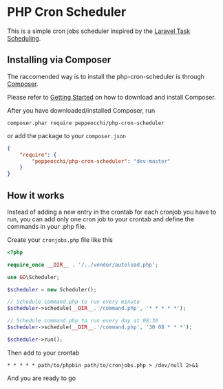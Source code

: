 PHP Cron Scheduler
==

This is a simple cron jobs scheduler inspired by the [Laravel Task Scheduling](http://laravel.com/docs/5.1/scheduling).

## Installing via Composer

The raccomended way is to install the php-cron-scheduler is through [Composer](https://getcomposer.org/).

Please refer to [Getting Started](https://getcomposer.org/doc/00-intro.md) on how to download and install Composer.

After you have downloaded/installed Composer, run

`composer.phar require peppeocchi/php-cron-scheduler`

or add the package to your `composer.json`
```json
{
    "require": {
        "peppeocchi/php-cron-scheduler": "dev-master"
    }
}
```

## How it works
Instead of adding a new entry in the crontab for each cronjob you have to run, you can add only one cron job to your crontab and define the commands in your .php file.

Create your `cronjobs.php` file like this
```php
<?php

require_once __DIR__ . '/../vendor/autoload.php';

use GO\Scheduler;

$scheduler = new Scheduler();

// Schedule command.php to run every minute
$scheduler->schedule(__DIR__.'/command.php', '* * * * *');

// Schedule command.php to run every day at 08:30
$scheduler->schedule(__DIR__.'/command.php', '30 08 * * *');

$scheduler->run();
```

Then add to your crontab

````
* * * * * path/to/phpbin path/to/cronjobs.php > /dev/null 2>&1
````

And you are ready to go